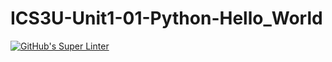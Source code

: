 # ICS3U-Unit1-01-Python-Hello_World

[![GitHub's Super Linter](https://github.com/crestel-ong/ICS3U-Unit1-01-Python-Hello_World/workflows/GitHub's%20Super%20Linter/badge.svg)](https://github.com/crestel-ong/ICS3U-Unit1-01-Python-Hello_World/actions)
